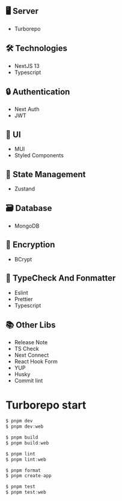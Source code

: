## 🖥️ Server

-   Turborepo

## 🛠️ Technologies

-   NextJS 13
-   Typescript

## 🔒 Authentication

-   Next Auth
-   JWT

## 🎨 UI

-   MUI
-   Styled Components

## 🔄 State Management

-   Zustand

## 🗃️ Database

-   MongoDB

## 🔐 Encryption

-   BCrypt

## 📐 TypeCheck And Fonmatter

-   Eslint
-   Prettier
-   Typescript

## 📚 Other Libs

-   Release Note
-   TS Check
-   Next Connect
-   React Hook Form
-   YUP
-   Husky
-   Commit lint

# Turborepo start

```js
$ pnpm dev
$ pnpm dev:web

$ pnpm build
$ pnpm build:web

$ pnpm lint
$ pnpm lint:web

$ pnpm format
$ pnpm create-app

$ pnpm test
$ pnpm test:web
```
